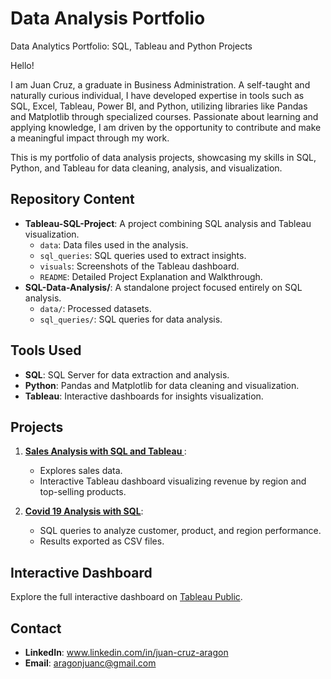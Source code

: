 # Data Analysis Portfolio
Data Analytics Portfolio: SQL, Tableau and Python Projects

Hello!

I am Juan Cruz, a graduate in Business Administration. A self-taught and naturally curious individual, I have developed expertise in tools such as SQL, Excel, Tableau, Power BI, and Python, utilizing libraries like Pandas and Matplotlib through specialized courses. Passionate about learning and applying knowledge, I am driven by the opportunity to contribute and make a meaningful impact through my work.

This is my portfolio of data analysis projects, showcasing my skills in SQL, Python, and Tableau for data cleaning, analysis, and visualization.

## Repository Content
- **Tableau-SQL-Project**: A project combining SQL analysis and Tableau visualization.
  - `data`: Data files used in the analysis.
  - `sql_queries`: SQL queries used to extract insights.
  - `visuals`: Screenshots of the Tableau dashboard.
  - `README`: Detailed Project Explanation and Walkthrough.
- **SQL-Data-Analysis/**: A standalone project focused entirely on SQL analysis.
  - `data/`: Processed datasets.
  - `sql_queries/`: SQL queries for data analysis.

## Tools Used
- **SQL**: SQL Server for data extraction and analysis.
- **Python**: Pandas and Matplotlib for data cleaning and visualization.
- **Tableau**: Interactive dashboards for insights visualization.

## Projects
1. **[Sales Analysis with SQL and Tableau ](Tableau_SQL_Project/README.md)**:
   - Explores sales data.
   - Interactive Tableau dashboard visualizing revenue by region and top-selling products.

2. **[Covid 19 Analysis with SQL](SQL-Data-Analysis/README.md)**:
   - SQL queries to analyze customer, product, and region performance.
   - Results exported as CSV files.

## Interactive Dashboard
Explore the full interactive dashboard on [Tableau Public](https://public.tableau.com/app/profile/juan.cruz.aragon/vizzes).

## Contact
- **LinkedIn**: www.linkedin.com/in/juan-cruz-aragon
- **Email**: aragonjuanc@gmail.com
